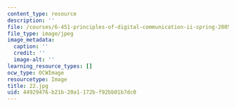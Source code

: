 ```yaml
---
content_type: resource
description: ''
file: /courses/6-451-principles-of-digital-communication-ii-spring-2005/44929476b21b20a1172bf92bb01b7dc0_22.jpg
file_type: image/jpeg
image_metadata:
  caption: ''
  credit: ''
  image-alt: ''
learning_resource_types: []
ocw_type: OCWImage
resourcetype: Image
title: 22.jpg
uid: 44929476-b21b-20a1-172b-f92bb01b7dc0
---
```

